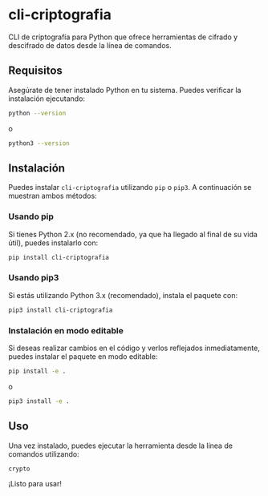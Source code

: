 # cli-criptografia

CLI de criptografía para Python que ofrece herramientas de cifrado y descifrado de datos desde la línea de comandos.

## Requisitos

Asegúrate de tener instalado Python en tu sistema. Puedes verificar la instalación ejecutando:

```bash
python --version
```

o

```bash
python3 --version
```

## Instalación

Puedes instalar `cli-criptografia` utilizando `pip` o `pip3`. A continuación se muestran ambos métodos:

### Usando pip

Si tienes Python 2.x (no recomendado, ya que ha llegado al final de su vida útil), puedes instalarlo con:

```bash
pip install cli-criptografia
```

### Usando pip3

Si estás utilizando Python 3.x (recomendado), instala el paquete con:

```bash
pip3 install cli-criptografia
```

### Instalación en modo editable

Si deseas realizar cambios en el código y verlos reflejados inmediatamente, puedes instalar el paquete en modo editable:

```bash
pip install -e .
```

o

```bash
pip3 install -e .
```

## Uso

Una vez instalado, puedes ejecutar la herramienta desde la línea de comandos utilizando:

```bash
crypto
```

¡Listo para usar!
